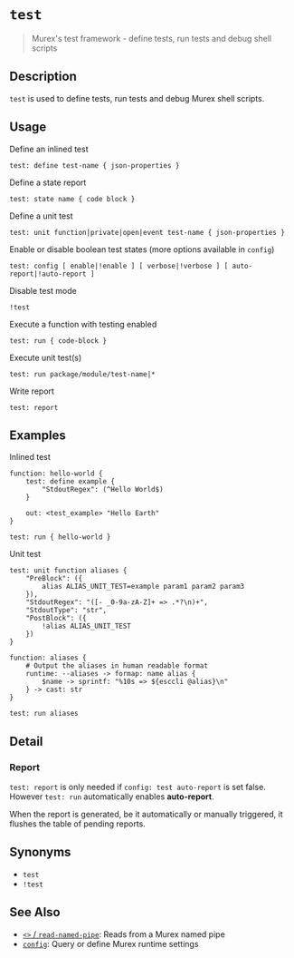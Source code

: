 # `test`

> Murex's test framework - define tests, run tests and debug shell scripts

## Description

`test` is used to define tests, run tests and debug Murex shell scripts.

## Usage

Define an inlined test

    test: define test-name { json-properties }

Define a state report

    test: state name { code block }

Define a unit test

    test: unit function|private|open|event test-name { json-properties }

Enable or disable boolean test states (more options available in `config`)

    test: config [ enable|!enable ] [ verbose|!verbose ] [ auto-report|!auto-report ]

Disable test mode

    !test

Execute a function with testing enabled

    test: run { code-block }

Execute unit test(s)

    test: run package/module/test-name|*

Write report

    test: report

## Examples

Inlined test

    function: hello-world {
        test: define example {
            "StdoutRegex": (^Hello World$)
        }

        out: <test_example> "Hello Earth"
    }

    test: run { hello-world }

Unit test

    test: unit function aliases {
        "PreBlock": ({
            alias ALIAS_UNIT_TEST=example param1 param2 param3
        }),
        "StdoutRegex": "([- _0-9a-zA-Z]+ => .*?\n)+",
        "StdoutType": "str",
        "PostBlock": ({
            !alias ALIAS_UNIT_TEST
        })
    }

    function: aliases {
        # Output the aliases in human readable format
        runtime: --aliases -> formap: name alias {
            $name -> sprintf: "%10s => ${esccli @alias}\n"
        } -> cast: str
    }

    test: run aliases

## Detail

### Report

`test: report` is only needed if `config: test auto-report` is set false.
However `test: run` automatically enables **auto-report**.

When the report is generated, be it automatically or manually triggered, it
flushes the table of pending reports.

## Synonyms

- `test`
- `!test`

## See Also

- [`<>` / `read-named-pipe`](./namedpipe.md):
  Reads from a Murex named pipe
- [`config`](./config.md):
  Query or define Murex runtime settings
